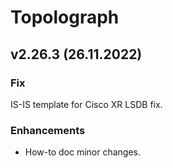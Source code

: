 # Topolograph

## v2.26.3 (26.11.2022)

### Fix
IS-IS template for Cisco XR LSDB fix.  

### Enhancements
* How-to doc minor changes.
